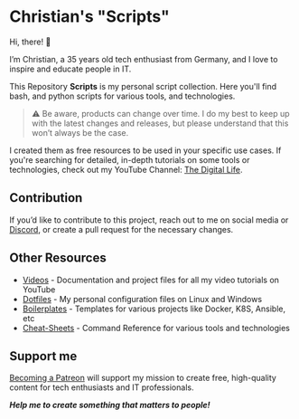 # Christian's "Scripts"

Hi, there! 👋

I’m Christian, a 35 years old tech enthusiast from Germany, and I love to inspire and educate people in IT.

This Repository **Scripts** is my personal script collection. Here you'll find bash, and python scripts for various tools, and technologies.

> :warning: Be aware, products can change over time. I do my best to keep up with the latest changes and releases, but please understand that this won’t always be the case.

I created them as free resources to be used in your specific use cases. If you're searching for detailed, in-depth tutorials on some tools or technologies, check out my YouTube Channel: [The Digital Life](https://www.youtube.com/channel/UCZNhwA1B5YqiY1nLzmM0ZRg).

## Contribution

If you’d like to contribute to this project, reach out to me on social media or [Discord](https://discord.gg/bz2SN7d), or create a pull request for the necessary changes.

## Other Resources

- [Videos](https://github.com/xcad2k/videos) - Documentation and project files for all my video tutorials on YouTube
- [Dotfiles](https://github.com/xcad2k/dotfiles) - My personal configuration files on Linux and Windows
- [Boilerplates](https://github.com/xcad2k/boilerplates) - Templates for various projects like Docker, K8S, Ansible, etc
- [Cheat-Sheets](https://github.com/xcad2k/cheat-sheets) - Command Reference for various tools and technologies

## Support me

[Becoming a Patreon](https://www.patreon.com/christianlempa) will support my mission to create free, high-quality content for tech enthusiasts and IT professionals.

***Help me to create something that matters to people!***